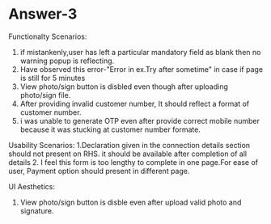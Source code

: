 # Answer-3
Functionalty Scenarios:

1. if mistankenly,user has left a particular mandatory field as blank then no warning popup is reflecting.
2. Have observed this error-"Error in ex.Try after sometime" in case if page is still for 5 minutes
3. View photo/sign button is disbled even though after uploading photo/sign file.
4. After providing invalid customer number, It should reflect a format of customer number.
5. i was unable to generate OTP even after provide correct mobile number because it was stucking at customer number formate.

Usability Scenarios:
1.Declaration given in the connection details section should not present on RHS. it should be available after completion of all details
2. I feel this form is too lengthy to complete in one page.For ease of user, Payment option should present in different page.


UI Aesthetics:
1. View photo/sign button is disble even after upload valid photo and signature.
